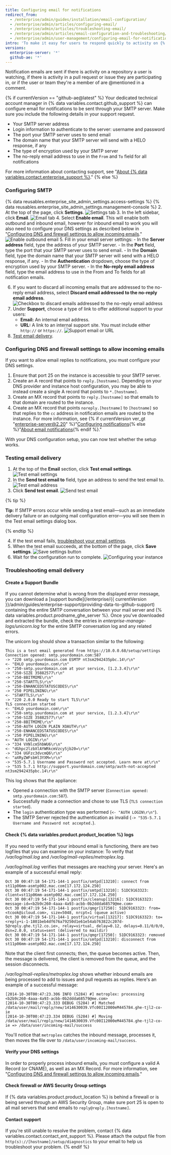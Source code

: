 ```yaml
---
title: Configuring email for notifications
redirect_from:
  - /enterprise/admin/guides/installation/email-configuration/
  - /enterprise/admin/articles/configuring-email/
  - /enterprise/admin/articles/troubleshooting-email/
  - /enterprise/admin/articles/email-configuration-and-troubleshooting/
  - /enterprise/admin/user-management/configuring-email-for-notifications
intro: 'To make it easy for users to respond quickly to activity on {% data variables.product.product_name %}, you can configure your enterprise to send email notifications on issue, pull request, and commit comments{% if enterpriseServerVersions contains currentVersion %}, as well as additional settings to allow inbound email replies{% endif %}.'
versions:
  enterprise-server: '*'
  github-ae: '*'
---
```


Notification emails are sent if there is activity on a repository a user is watching, if there is activity in a pull request or issue they are participating in, or if the user or team they're a member of are @mentioned in a comment.

{% if currentVersion == "github-ae@latest" %}
Your dedicated technical account manager in {% data variables.contact.github_support %} can configure email for notifications to be sent through your SMTP server. Make sure you include the following details in your support request.

- Your SMTP server address
- Login information to authenticate to the server: username and password
- The port your SMTP server uses to send email
- The domain name that your SMTP server will send with a HELO response, if any
- The type of encryption used by your SMTP server
- The no-reply email address to use in the `From` and `To` field for all notifications

For more information about contacting support, see "[About {% data variables.contact.enterprise_support %}](/enterprise/admin/guides/enterprise-support/about-github-enterprise-support)."
{% else %}
### Configuring SMTP

{% data reusables.enterprise_site_admin_settings.access-settings %}
{% data reusables.enterprise_site_admin_settings.management-console %}
2. At the top of the page, click **Settings**.
![Settings tab](/assets/images/enterprise/management-console/settings-tab.png)
3. In the left sidebar, click **Email**.
![Email tab](/assets/images/enterprise/management-console/email-sidebar.png)
4. Select **Enable email**. This will enable both outbound and inbound email, however for inbound email to work you will also need to configure your DNS settings as described below in "[Configuring DNS and firewall
settings to allow incoming emails](#configuring-dns-and-firewall-settings-to-allow-incoming-emails)."
![Enable outbound email](/assets/images/enterprise/management-console/enable-outbound-email.png)
5. Fill in your email server settings:
    - In the **Server address** field, type the address of your SMTP server.
    - In the **Port** field, type the port that your SMTP server uses to send email.
    - In the **Domain** field, type the domain name that your SMTP server will send with a HELO response, if any.
    - In the **Authentication** dropdown, choose the type of encryption used by your SMTP server.
    - In the **No-reply email address** field, type the email address to use in the From and To fields for all notification emails.

6. If you want to discard all incoming emails that are addressed to the no-reply email address, select **Discard email addressed to the no-reply email address**.
![Checkbox to discard emails addressed to the no-reply email address](/assets/images/enterprise/management-console/discard-noreply-emails.png)
7. Under **Support**, choose a type of link to offer additional support to your users:
    - **Email:** An internal email address.
    - **URL:** A link to an internal support site. You must include either `http://` or `https://`.
  ![Support email or URL](/assets/images/enterprise/management-console/support-email-url.png)
8. [Test email delivery](#testing-email-delivery).

### Configuring DNS and firewall settings to allow incoming emails

If you want to allow email replies to notifications, you must configure your DNS settings.

1. Ensure that port 25 on the instance is accessible to your SMTP server.
2. Create an A record that points to `reply.[hostname]`. Depending on your DNS provider and instance host configuration, you may be able to instead create a single A record that points to `*.[hostname]`.
3. Create an MX record that points to `reply.[hostname]` so that emails to that domain are routed to the instance.
4. Create an MX record that points `noreply.[hostname]` to `[hostname]` so that replies to the `cc` address in notification emails are routed to the instance. For more information, see {% if currentVersion ver_gt "enterprise-server@2.20" %}"[Configuring notifications](/github/managing-subscriptions-and-notifications-on-github/configuring-notifications){% else %}"[About email notifications](/github/receiving-notifications-about-activity-on-github/about-email-notifications){% endif %}."

With your DNS configuration setup, you can now test whether the setup works.

### Testing email delivery

1. At the top of the **Email** section, click **Test email settings**.
![Test email settings](/assets/images/enterprise/management-console/test-email.png)
2. In the **Send test email to** field, type an address to send the test email to.
![Test email address](/assets/images/enterprise/management-console/test-email-address.png)
3. Click **Send test email**.
![Send test email](/assets/images/enterprise/management-console/test-email-address-send.png)

  {% tip %}

  **Tip:** If SMTP errors occur while sending a test email—such as an immediate delivery failure or an outgoing mail configuration error—you will see them in the Test email settings dialog box.

  {% endtip %}

4. If the test email fails, [troubleshoot your email settings](#troubleshooting-email-delivery).
5. When the test email succeeds, at the bottom of the page, click **Save settings**.
![Save settings button](/assets/images/enterprise/management-console/save-settings.png)
6. Wait for the configuration run to complete.
![Configuring your instance](/assets/images/enterprise/management-console/configuration-run.png)

### Troubleshooting email delivery

#### Create a Support Bundle

If you cannot determine what is wrong from the displayed error message, you can download a [support bundle](/enterprise/{{ currentVersion }}/admin/guides/enterprise-support/providing-data-to-github-support) containing the entire SMTP conversation between your mail server and {% data variables.product.prodname_ghe_server %}. Once you've downloaded and extracted the bundle, check the entries in *enterprise-manage-logs/unicorn.log* for the entire SMTP conversation log and any related errors.

The unicorn log should show a transaction similar to the following:

```shell
This is a test email generated from https://10.0.0.68/setup/settings
Connection opened: smtp.yourdomain.com:587
-> "220 smtp.yourdomain.com ESMTP nt3sm2942435pbc.14\r\n"
<- "EHLO yourdomain.com\r\n"
-> "250-smtp.yourdomain.com at your service, [1.2.3.4]\r\n"
-> "250-SIZE 35882577\r\n"
-> "250-8BITMIME\r\n"
-> "250-STARTTLS\r\n"
-> "250-ENHANCEDSTATUSCODES\r\n"
-> "250 PIPELINING\r\n"
<- "STARTTLS\r\n"
-> "220 2.0.0 Ready to start TLS\r\n"
TLS connection started
<- "EHLO yourdomain.com\r\n"
-> "250-smtp.yourdomain.com at your service, [1.2.3.4]\r\n"
-> "250-SIZE 35882577\r\n"
-> "250-8BITMIME\r\n"
-> "250-AUTH LOGIN PLAIN XOAUTH\r\n"
-> "250-ENHANCEDSTATUSCODES\r\n"
-> "250 PIPELINING\r\n"
<- "AUTH LOGIN\r\n"
-> "334 VXNlcm5hbWU6\r\n"
<- "dGhpc2lzbXlAYWRkcmVzcy5jb20=\r\n"
-> "334 UGFzc3dvcmQ6\r\n"
<- "aXRyZWFsbHl3YXM=\r\n"
-> "535-5.7.1 Username and Password not accepted. Learn more at\r\n"
-> "535 5.7.1 http://support.yourdomain.com/smtp/auth-not-accepted nt3sm2942435pbc.14\r\n"
```

This log shows that the appliance:

* Opened a connection with the SMTP server (`Connection opened: smtp.yourdomain.com:587`).
* Successfully made a connection and chose to use TLS (`TLS connection started`).
* The `login` authentication type was performed (`<- "AUTH LOGIN\r\n"`).
* The SMTP Server rejected the authentication as invalid (`-> "535-5.7.1 Username and Password not accepted.`).

#### Check {% data variables.product.product_location %} logs

If you need to verify that your inbound email is functioning, there are two logfiles that you can examine on your instance: To verify that */var/log/mail.log* and */var/log/mail-replies/metroplex.log*.

*/var/log/mail.log* verifies that messages are reaching your server. Here's an example of a successful email reply:

```
Oct 30 00:47:18 54-171-144-1 postfix/smtpd[13210]: connect from st11p06mm-asmtp002.mac.com[17.172.124.250]
Oct 30 00:47:19 54-171-144-1 postfix/smtpd[13210]: 51DC9163323: client=st11p06mm-asmtp002.mac.com[17.172.124.250]
Oct 30 00:47:19 54-171-144-1 postfix/cleanup[13216]: 51DC9163323: message-id=<b2b9c260-4aaa-4a93-acbb-0b2ddda68579@me.com>
Oct 30 00:47:19 54-171-144-1 postfix/qmgr[17250]: 51DC9163323: from=<tcook@icloud.com>, size=5048, nrcpt=1 (queue active)
Oct 30 00:47:19 54-171-144-1 postfix/virtual[13217]: 51DC9163323: to=<reply+i-1-1801beb4df676a79250d1e61e54ab763822c207d-5@reply.ghe.tjl2.co.ie>, relay=virtual, delay=0.12, delays=0.11/0/0/0, dsn=2.0.0, status=sent (delivered to maildir)
Oct 30 00:47:19 54-171-144-1 postfix/qmgr[17250]: 51DC9163323: removed
Oct 30 00:47:19 54-171-144-1 postfix/smtpd[13210]: disconnect from st11p06mm-asmtp002.mac.com[17.172.124.250]
```

Note that the client first connects; then, the queue becomes active. Then, the message is delivered, the client is removed from the queue, and the session disconnects.

*/var/log/mail-replies/metroplex.log* shows whether inbound emails are being processed to add to issues and pull requests as replies. Here's an example of a successful message:

```
[2014-10-30T00:47:23.306 INFO (5284) #] metroplex: processing <b2b9c260-4aaa-4a93-acbb-0b2ddda68579@me.com>
[2014-10-30T00:47:23.333 DEBUG (5284) #] Matched /data/user/mail/reply/new/1414630039.Vfc00I12000eM445784.ghe-tjl2-co-ie
[2014-10-30T00:47:23.334 DEBUG (5284) #] Moving /data/user/mail/reply/new/1414630039.Vfc00I12000eM445784.ghe-tjl2-co-ie => /data/user/incoming-mail/success
```

You'll notice that `metroplex` catches the inbound message, processes it, then moves the file over to `/data/user/incoming-mail/success`.

#### Verify your DNS settings

In order to properly process inbound emails, you must configure a valid A Record (or CNAME), as well as an MX Record. For more information, see "[Configuring DNS and firewall settings to allow incoming emails](#configuring-dns-and-firewall-settings-to-allow-incoming-emails)."

#### Check firewall or AWS Security Group settings

If {% data variables.product.product_location %} is behind a firewall or is being served through an AWS Security Group, make sure port 25 is open to all mail servers that send emails to `reply@reply.[hostname]`.

#### Contact support

If you're still unable to resolve the problem, contact {% data variables.contact.contact_ent_support %}. Please attach the output file from `http(s)://[hostname]/setup/diagnostics` to your email to help us troubleshoot your problem.
{% endif %}
